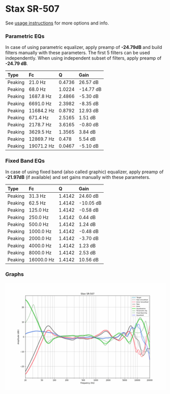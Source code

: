 # Stax SR-507
See [usage instructions](https://github.com/jaakkopasanen/AutoEq#usage) for more options and info.

### Parametric EQs
In case of using parametric equalizer, apply preamp of **-24.79dB** and build filters manually
with these parameters. The first 5 filters can be used independently.
When using independent subset of filters, apply preamp of **-24.79 dB**.

| Type    | Fc         |      Q | Gain      |
|:--------|:-----------|:-------|:----------|
| Peaking | 21.0 Hz    | 0.4736 | 26.57 dB  |
| Peaking | 68.0 Hz    | 1.0224 | -14.77 dB |
| Peaking | 1687.8 Hz  | 2.4866 | -5.30 dB  |
| Peaking | 6691.0 Hz  | 2.3982 | -8.35 dB  |
| Peaking | 11684.2 Hz | 0.8792 | 12.93 dB  |
| Peaking | 671.4 Hz   | 2.5165 | 1.51 dB   |
| Peaking | 2178.7 Hz  | 3.6165 | -0.80 dB  |
| Peaking | 3629.5 Hz  | 1.3565 | 3.84 dB   |
| Peaking | 12869.7 Hz | 0.478  | 5.54 dB   |
| Peaking | 19071.2 Hz | 0.0467 | -5.10 dB  |

### Fixed Band EQs
In case of using fixed band (also called graphic) equalizer, apply preamp of **-21.97dB**
(if available) and set gains manually with these parameters.

| Type    | Fc         |      Q | Gain      |
|:--------|:-----------|:-------|:----------|
| Peaking | 31.3 Hz    | 1.4142 | 24.60 dB  |
| Peaking | 62.5 Hz    | 1.4142 | -10.05 dB |
| Peaking | 125.0 Hz   | 1.4142 | -0.58 dB  |
| Peaking | 250.0 Hz   | 1.4142 | 0.44 dB   |
| Peaking | 500.0 Hz   | 1.4142 | 1.24 dB   |
| Peaking | 1000.0 Hz  | 1.4142 | -0.48 dB  |
| Peaking | 2000.0 Hz  | 1.4142 | -3.70 dB  |
| Peaking | 4000.0 Hz  | 1.4142 | 1.23 dB   |
| Peaking | 8000.0 Hz  | 1.4142 | 2.53 dB   |
| Peaking | 16000.0 Hz | 1.4142 | 10.56 dB  |

### Graphs
![](./Stax%20SR-507.png)